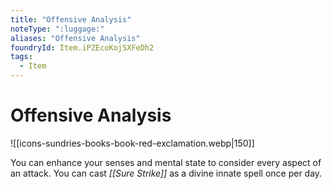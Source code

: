 ```yaml
---
title: "Offensive Analysis"
noteType: ":luggage:"
aliases: "Offensive Analysis"
foundryId: Item.iPZEcoKojSXFeDh2
tags:
  - Item
---
```


# Offensive Analysis
![[icons-sundries-books-book-red-exclamation.webp|150]]

You can enhance your senses and mental state to consider every aspect of an attack. You can cast _[[Sure Strike]]_ as a divine innate spell once per day.
